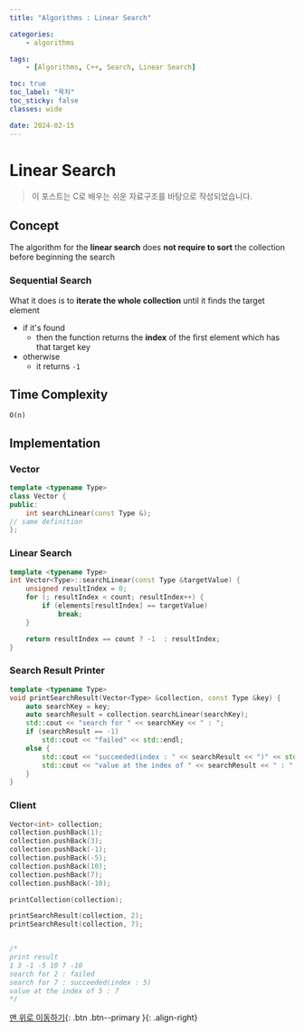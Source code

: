```yaml
---
title: "Algorithms : Linear Search"

categories:
    - algorithms

tags:
    - [Algorithms, C++, Search, Linear Search]

toc: true
toc_label: "목차"
toc_sticky: false
classes: wide

date: 2024-02-15
---
```


# Linear Search

> 이 포스트는 C로 배우는 쉬운 자료구조를 바탕으로 작성되었습니다.

## Concept
The algorithm for the **linear search** does **not require to sort** the collection before beginning the search

### Sequential Search
What it does is to **iterate the whole collection** until it finds the target element
- if it's found
    * then the function returns the **index** of the first element which has that target key
- otherwise
    * it returns `-1`


## Time Complexity
`O(n)`


## Implementation

### Vector
```c++
template <typename Type>
class Vector {
public:
    int searchLinear(const Type &);
// same definition
};
```

### Linear Search
```c++
template <typename Type>
int Vector<Type>::searchLinear(const Type &targetValue) {
    unsigned resultIndex = 0;
    for (; resultIndex < count; resultIndex++) {
        if (elements[resultIndex] == targetValue)
            break;
    }

    return resultIndex == count ? -1  : resultIndex;
}
```

### Search Result Printer
```c++
template <typename Type>
void printSearchResult(Vector<Type> &collection, const Type &key) {
    auto searchKey = key;
    auto searchResult = collection.searchLinear(searchKey);
    std::cout << "search for " << searchKey << " : ";
    if (searchResult == -1)
        std::cout << "failed" << std::endl;
    else {
        std::cout << "succeeded(index : " << searchResult << ")" << std::endl;
        std::cout << "value at the index of " << searchResult << " : " << collection.get(searchResult) << std::endl;
    }
}
```

### Client
```c++
Vector<int> collection;
collection.pushBack(1);
collection.pushBack(3);
collection.pushBack(-1);
collection.pushBack(-5);
collection.pushBack(10);
collection.pushBack(7);
collection.pushBack(-10);

printCollection(collection);

printSearchResult(collection, 2);
printSearchResult(collection, 7);


/*
print result
1 3 -1 -5 10 7 -10
search for 2 : failed
search for 7 : succeeded(index : 5)
value at the index of 5 : 7
*/
```


[맨 위로 이동하기](#){: .btn .btn--primary }{: .align-right}